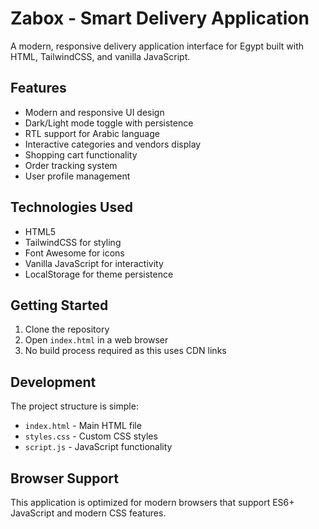 # Zabox - Smart Delivery Application

A modern, responsive delivery application interface for Egypt built with HTML, TailwindCSS, and vanilla JavaScript.

## Features

- Modern and responsive UI design
- Dark/Light mode toggle with persistence
- RTL support for Arabic language
- Interactive categories and vendors display
- Shopping cart functionality
- Order tracking system
- User profile management

## Technologies Used

- HTML5
- TailwindCSS for styling
- Font Awesome for icons
- Vanilla JavaScript for interactivity
- LocalStorage for theme persistence

## Getting Started

1. Clone the repository
2. Open `index.html` in a web browser
3. No build process required as this uses CDN links

## Development

The project structure is simple:
- `index.html` - Main HTML file
- `styles.css` - Custom CSS styles
- `script.js` - JavaScript functionality

## Browser Support

This application is optimized for modern browsers that support ES6+ JavaScript and modern CSS features.
